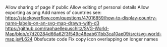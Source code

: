 Allow sharing of page if public
Allow editing of personal details
Allow exporting as png
Add names of countries see: https://stackoverflow.com/questions/47016859/how-to-display-country-name-labels-on-an-svg-map-drawn-with-d3
https://github.com/raphaellepuschitz/SVG-World-Map/blob/c7d20284d66a62f3f549c48eab611bb3ca10ae09/src/svg-world-map.js#L624
Obsfucate code
Fix copy icon overlapping on longer names